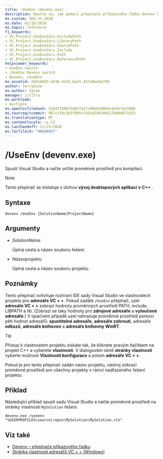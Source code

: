 ```yaml
---
title: -UseEnv (devenv.exe)
description: Naučte se, jak pomocí přepínače příkazového řádku devenv UseEnv spustit Visual Studio a načíst určité proměnné prostředí pro kompilaci.
ms.custom: SEO-VS-2020
ms.date: 01/10/2019
ms.topic: reference
f1_keywords:
- VC.Project.UseEnvVars.ExcludePath
- VC.Project.UseEnvVars.LibraryPath
- VC.Project.UseEnvVars.SourcePath
- VC.Project.UseEnvVars.Include
- VC.Project.UseEnvVars.Path
- VC.Project.UseEnvVars.ReferencePath
helpviewer_keywords:
- UseEnv switch
- /UseEnv Devenv switch
- Devenv, /UseEnv
ms.assetid: 2dd14603-a61b-42d2-ba31-427a0ee8a799
author: TerryGLee
ms.author: tglee
manager: jillfra
ms.workload:
- multiple
ms.openlocfilehash: 51b47156b73d81f427c08e62006dc6e457e5780b
ms.sourcegitcommit: 967c2f8c1b3f805cf42c0246389517689d971b53
ms.translationtype: MT
ms.contentlocale: cs-CZ
ms.lasthandoff: 11/25/2020
ms.locfileid: "96040937"
---
```

# <a name="useenv-devenvexe"></a>/UseEnv (devenv.exe)

Spustí Visual Studio a načte určité proměnné prostředí pro kompilaci.

> [!NOTE]
> Tento přepínač se instaluje s úlohou **vývoj desktopových aplikací v C++** .

## <a name="syntax"></a>Syntaxe

```shell
devenv /UseEnv {SolutionName|ProjectName}
```

## <a name="arguments"></a>Argumenty

- *SolutionName*

  Úplná cesta a název souboru řešení.

- *Názevprojektu*

  Úplná cesta a název souboru projektu.

## <a name="remarks"></a>Poznámky

Tento přepínač ovlivňuje rozhraní IDE sady Visual Studio ve vlastnostech projektu pro **adresáře VC + +**. Pokud zadáte `/UseEnv` přepínač, uzel **adresáře VC + +** zobrazí hodnoty proměnných prostředí PATH, include, LIBPATH a lib. (Zobrazí se taky hodnoty pro **zdrojové adresáře** a **vyloučené adresáře**.) V opačném případě uzel nahrazuje proměnné prostředí pomocí pěti hodnot adresářů: **spustitelné adresáře**, **adresáře zahrnutí**, adresáře **odkazů**, **adresáře knihoven** a **adresáře knihovny WinRT**.

> [!TIP]
> Přístup k vlastnostem projektu získáte tak, že kliknete pravým tlačítkem na projekt C++ a vyberete **vlastnosti**. V dialogovém okně **stránky vlastností** vyberte možnost **Vlastnosti konfigurace** a potom **adresáře VC + +**.

Pokud je pro tento přepínač zadán název projektu, nástroj zobrazí proměnné prostředí pro všechny projekty v rámci nadřazeného řešení projektu.

## <a name="example"></a>Příklad

Následující příklad spustí sadu Visual Studio a načte proměnné prostředí na stránky vlastností `MySolution` řešení.

```shell
devenv.exe /useenv "%USERPROFILE%\source\repos\MySolution\MySolution.sln"
```

## <a name="see-also"></a>Viz také

- [Devenv – přepínače příkazového řádku](../../ide/reference/devenv-command-line-switches.md)
- [Stránka vlastností adresářů VC + + (Windows)](/cpp/build/reference/vcpp-directories-property-page)
